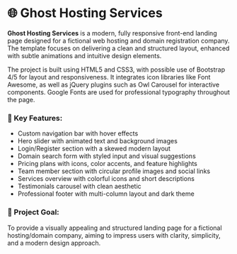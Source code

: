 # 🌐 Ghost Hosting Services

**Ghost Hosting Services** is a modern, fully responsive front-end landing page designed for a fictional web hosting and domain registration company. The template focuses on delivering a clean and structured layout, enhanced with subtle animations and intuitive design elements.

The project is built using HTML5 and CSS3, with possible use of Bootstrap 4/5 for layout and responsiveness. It integrates icon libraries like Font Awesome, as well as jQuery plugins such as Owl Carousel for interactive components. Google Fonts are used for professional typography throughout the page.

### 🔑 Key Features:

- Custom navigation bar with hover effects
- Hero slider with animated text and background images
- Login/Register section with a skewed modern layout
- Domain search form with styled input and visual suggestions
- Pricing plans with icons, color accents, and feature highlights
- Team member section with circular profile images and social links
- Services overview with colorful icons and short descriptions
- Testimonials carousel with clean aesthetic
- Professional footer with multi-column layout and dark theme

### 🎯 Project Goal:

To provide a visually appealing and structured landing page for a fictional hosting/domain company, aiming to impress users with clarity, simplicity, and a modern design approach.
